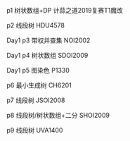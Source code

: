 p1 树状数组+DP 计蒜之道2019复赛T1魔改

p2 线段树 HDU4578

Day1 p3 带权并查集 NOI2002

Day1 p4 树状数组 SDOI2009

Day1 p5 图染色 P1330

p6 最小生成树 CH6201

p7 线段树 JSOI2008

p8 线段树/树状数组+二分 SHOI2009

p9 线段树 UVA1400

